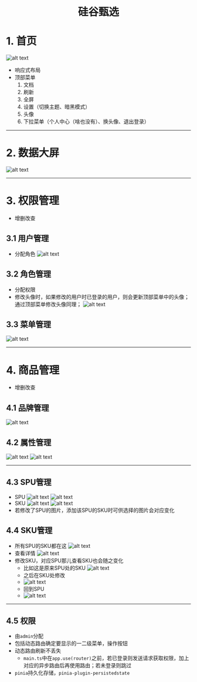 <h1 align="center">硅谷甄选</h1>

# 1. 首页
![alt text](/api/static/document/introduce/image.png)
- 响应式布局
- 顶部菜单
    1. 文档
    2. 刷新
    3. 全屏
    4. 设置（切换主题、暗黑模式）
    5. 头像
    6. 下拉菜单（个人中心（啥也没有）、换头像、退出登录）

<hr>

# 2. 数据大屏
![alt text](/api/static/document/introduce/image-1.png)
<hr>

# 3. 权限管理
- 增删改查
## 3.1 用户管理
- 分配角色
![alt text](/api/static/document/introduce/image-2.png)
## 3.2 角色管理
- 分配权限
- 修改头像时，如果修改的用户时已登录的用户，则会更新顶部菜单中的头像；通过顶部菜单修改头像同理；
![alt text](/api/static/document/introduce/image-3.png)
## 3.3 菜单管理
![alt text](/api/static/document/introduce/image-4.png)
<hr>

# 4. 商品管理
- 增删改查
## 4.1 品牌管理

![alt text](/api/static/document/introduce/image-5.png)

## 4.2 属性管理
![alt text](/api/static/document/introduce/image-6.png)
![alt text](/api/static/document/introduce/image-7.png)
<hr>

## 4.3 SPU管理
- SPU
![alt text](/api/static/document/introduce//api/static/document/introduce/image-8.png)
![alt text](/api/static/document/introduce/image-9.png)
- SKU
![alt text](/api/static/document/introduce/image-10.png)
![alt text](/api/static/document/introduce/image-11.png)
- 若修改了SPU的图片，添加该SPU的SKU时可供选择的图片会对应变化

## 4.4 SKU管理
- 所有SPU的SKU都在这
![alt text](/api/static/document/introduce/image-12.png)
- 查看详情
![alt text](/api/static/document/introduce/image-13.png)
- 修改SKU，对应SPU那儿查看SKU也会随之变化
    - 比如这是原来SPU处的SKU
    ![alt text](/api/static/document/introduce/image-14.png)
    - 之后在SKU处修改
    - ![alt text](/api/static/document/introduce/image-15.png)
    - 回到SPU
    - ![alt text](/api/static/document/introduce/image-16.png)
<hr>


## 4.5 权限
- 由`admin`分配
- 包括动态路由确定要显示的一二级菜单，操作按钮
- 动态路由刷新不丢失
    - `main.ts`中在`app.use(router)`之前，若已登录则发送请求获取权限，加上对应的异步路由后再使用路由；若未登录则跳过
- `pinia`持久化存储，`pinia-plugin-persistedstate`

